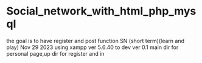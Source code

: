 # Social_network_with_html_php_mysql
the goal is to have register and post function SN (short term)(learn and play)
Nov 29 2023
using xampp ver 5.6.40 to dev
ver 0.1 main dir for personal page,up dir for register and in
